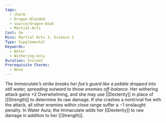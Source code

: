 ```yaml
---
tags:
  - charm
  - Dragon-Blooded
  - source/dragon-book
  - Martial-Arts
Cost: 5m
Mins: Martial Arts 3, Essence 1
Type: Supplemental
Keywords:
  - Water
  - Withering-only
Duration: Instant
Prerequisite Charms:
  - None
---
```

*The Immaculate’s strike breaks her foe’s guard like a pebble dropped into still water, spreading outward to throw enemies off-balance.*
Her withering attack gains +2 Overwhelming, and she may use [[Dexterity]] in place of [[Strength]] to determine its raw damage. If she crashes a nontrivial foe with the attack, all other enemies within close range suffer a −1 onslaught penalty. 
In Water Aura, the Immaculate adds her [[Dexterity]] to raw damage in addition to her [[Strength]].